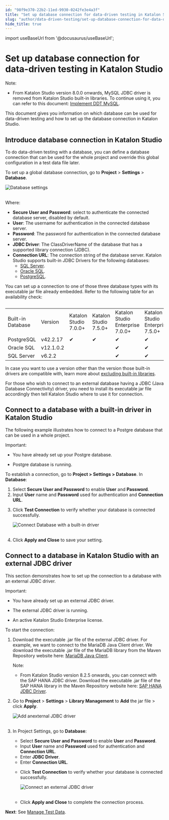 ```yaml
---
id: "98f9e370-22b2-11ed-9930-0242fe3e4a3f"
title: "Set up database connection for data-driven testing in Katalon Studio"
slug: "author/data-driven-testing/set-up-database-connection-for-data-driven-testing-in-katalon-studio"
hide_title: true
---
```

import useBaseUrl from '@docusaurus/useBaseUrl';


# <a id="id" class="anchor_top_offset"/><a id="ariaid-title1" class="anchor_top_offset"/>Set up database connection for data-driven testing in <span xmlns="http://www.w3.org/1999/xhtml" className="ph">Katalon Studio</span> 

<div xmlns="http://www.w3.org/1999/xhtml" className="note note note_note"><span className="note__title">Note:</span> 
  <ul className="ul"><li className="li">From <span className="ph">Katalon Studio</span> version 8.0.0 onwards, MySQL JDBC driver is removed from <span className="ph">Katalon Studio</span> built-in libraries. To continue using it, you can refer to this document: <a className="xref" href="/docs/author/data-driven-testing/implement-data-driven-testing-with-mysql">Implement DDT MySQL</a>.</li></ul>
</div>
<p xmlns="http://www.w3.org/1999/xhtml" className="p">This document gives you information on which database can be used for data-driven testing and how to set up the database connection in <span className="ph">Katalon Studio</span>.</p> 

## <a id="id_1" class="anchor_top_offset"/>Introduce database connection in <span xmlns="http://www.w3.org/1999/xhtml" className="ph">Katalon Studio</span> 

<p xmlns="http://www.w3.org/1999/xhtml" className="p">To do data-driven testing with a database, you can define a   database connection that can be used for the whole project and   override this global configuration in a test data file later.</p> 
<p xmlns="http://www.w3.org/1999/xhtml" className="p">To set up a global database connection, go to   <strong className="ph b">Project</strong> &gt; <strong className="ph b">Settings</strong> &gt;   <strong className="ph b">Database</strong>.</p> 
<p xmlns="http://www.w3.org/1999/xhtml" className="p">   <img className="image" src={useBaseUrl("https://github.com/katalon-studio/docs-images/raw/master/katalon-studio/docs/database-settings/KS-DATABASE-Database-settings.png")} alt="Database settings" /><br /><br /> </p> 
<p xmlns="http://www.w3.org/1999/xhtml" className="p">Where:</p> 
<ul xmlns="http://www.w3.org/1999/xhtml" className="ul"><li className="li">     <strong className="ph b">Secure User and Password</strong>: select to     authenticate the connected database server, disabled by     default.</li><li className="li">     <strong className="ph b">User</strong>: The username for authentication in the     connected database server.</li><li className="li">     <strong className="ph b">Password</strong>: The password for authentication in     the connected database server.</li><li className="li">     <strong className="ph b">JDBC Driver</strong>: The ClassDriverName of the     database that has a supported library connection (JDBC).</li><li className="li">     <strong className="ph b">Connection URL</strong>: The connection string of the     database server. Katalon Studio supports built-in JDBC Drivers for     the following databases:      <ul className="ul"><li className="li">         <a className="xref j-external-link" href="https://docs.microsoft.com/en-us/sql/connect/jdbc/connecting-to-sql-server-with-the-jdbc-driver?view=sql-server-ver15" target="_blank">SQL           Server</a>.</li><li className="li">         <a className="xref j-external-link" href="https://docs.oracle.com/database/121/JJDBC/urls.htm#JJDBC28268" target="_blank">Oracle           SQL</a>.</li><li className="li">         <a className="xref j-external-link" href="https://jdbc.postgresql.org/documentation/datasource/" target="_blank">PostgreSQL</a>.</li></ul>   </li></ul> 
<p xmlns="http://www.w3.org/1999/xhtml" className="p">You can set up a connection to one of those three database types   with its executable jar file already embedded. Refer to the   following table for an availability check:</p> 
<table xmlns="http://www.w3.org/1999/xhtml" className="table"><caption /><colgroup><col /><col /><col /><col /><col /><col /></colgroup><tbody className="tbody"><tr className><td className="entry">Built-in Database</td><td className="entry">Version</td><td className="entry"><span className="ph">Katalon Studio</span> 7.0.0+</td><td className="entry"><span className="ph">Katalon Studio</span> 7.5.0+</td><td className="entry">Katalon Studio Enterprise 7.0.0+</td><td className="entry">Katalon Studio Enterprise 7.5.0+</td></tr><tr className><td className="entry">PostgreSQL</td><td className="entry">v42.2.17</td><td className="entry">✔</td><td className="entry">✔</td><td className="entry">✔</td><td className="entry">✔</td></tr><tr className><td className="entry">Oracle SQL</td><td className="entry">v12.1.0.2</td><td className="entry" /><td className="entry" /><td className="entry">✔</td><td className="entry">✔</td></tr><tr className><td className="entry">SQL         Server</td><td className="entry">v6.2.2</td><td className="entry" /><td className="entry" /><td className="entry">✔</td><td className="entry">✔</td></tr></tbody></table> 
<p xmlns="http://www.w3.org/1999/xhtml" className="p">In case you want to use a version other than the version those   built-in drivers are compatible with, learn more about <a className="xref" href="/docs/author/manage-projects/project-settings/libraries-management-in-katalon-studio#task-4328">excluding     built-in libraries</a>.</p> 
<p xmlns="http://www.w3.org/1999/xhtml" className="p">For those who wish to connect to an external database having a   JDBC (Java Database Connectivity) driver, you need to install its executable jar file   accordingly then tell <span className="ph">Katalon Studio</span> where to use it for   connection.</p> 

## <a id="id_2" class="anchor_top_offset"/>Connect to a database with a built-in driver in <span xmlns="http://www.w3.org/1999/xhtml" className="ph">Katalon Studio</span> 

<p xmlns="http://www.w3.org/1999/xhtml" className="p">The following example illustrates how to connect to a Postgre   database that can be used in a whole project.</p> 
<div xmlns="http://www.w3.org/1999/xhtml" className="note important note_important"><span className="note__title">Important:</span> 
  <ul className="ul"><li className="li"><p className="p">You have already set up your Postgre database.</p></li><li className="li"><p className="p">Postgre database is running.</p></li></ul> </div>
<p xmlns="http://www.w3.org/1999/xhtml" className="p">To establish a connection, go to <strong className="ph b">Project &gt; Settings     &gt; Database</strong>. In <strong className="ph b">Database</strong>:</p> 
<ol xmlns="http://www.w3.org/1999/xhtml" className="ol"><li className="li">Select <strong className="ph b">Secure User and Password</strong> to enable     <strong className="ph b">User</strong> and <strong className="ph b">Password</strong>.</li><li className="li">Input <strong className="ph b">User</strong> name and <strong className="ph b">Password</strong>     used for authentication and <strong className="ph b">Connection URL</strong>.</li><li className="li">     <p className="p">Click <strong className="ph b">Test Connection</strong> to verify whether your       database is connected successfully.</p>     <p className="p">       <img className="image" src={useBaseUrl("https://github.com/katalon-studio/docs-images/raw/master/katalon-studio/docs/database-settings/KS-DATABASE-Connect-built-in-library.png")} alt="Connect Database with a built-in driver" /><br /><br />     </p>   </li><li className="li">     <p className="p">Click <strong className="ph b">Apply and Close</strong> to save your setting.</p>   </li></ol> 

## <a id="id_3" class="anchor_top_offset"/>Connect to a database in <span xmlns="http://www.w3.org/1999/xhtml" className="ph">Katalon Studio</span>  with an external JDBC driver

<p xmlns="http://www.w3.org/1999/xhtml" className="p">This section demonstrates how to set up the connection to a database with an external JDBC driver.</p> 
<div xmlns="http://www.w3.org/1999/xhtml" className="note important note_important"><span className="note__title">Important:</span> 
  <ul className="ul"><li className="li">
      <p className="p"> You have already set up an external JDBC driver.</p>
    </li><li className="li">
      <p className="p">The external JDBC driver is running.</p>
    </li><li className="li">
      <p className="p">An active Katalon Studio Enterprise license.</p>
    </li></ul>
</div>
<p xmlns="http://www.w3.org/1999/xhtml" className="p">To start the connection:</p> 
<ol xmlns="http://www.w3.org/1999/xhtml" className="ol"><li className="li">     <p className="p">Download the executable .jar file of the external JDBC driver. For example, we want to connect to the MariaDB Java Client driver. We download the executable .jar file of the MariaDB library from the Maven Repository website here: <a className="xref j-external-link" href="https://mvnrepository.com/artifact/org.mariadb.jdbc/mariadb-java-client" target="_blank">MariaDB Java Client</a>.</p>     <div className="note note note_note"><span className="note__title">Note:</span>  <ul className="ul"><li className="li">From <span className="ph">Katalon Studio</span> version 8.2.5 onwards, you can connect with the SAP HANA JDBC driver. Download the executable .jar file of the SAP HANA library in the Maven Repository website here: <a className="xref j-external-link" href="https://mvnrepository.com/artifact/com.sap.cloud.db.jdbc/ngdbc" target="_blank">SAP HANA JDBC Driver</a>.</li></ul> </div>   </li><li className="li">     <p className="p">Go to <strong className="ph b">Project</strong> &gt; <strong className="ph b">Settings</strong> &gt; <strong className="ph b">Library Management</strong> to <strong className="ph b">Add</strong> the jar file &gt; click <strong className="ph b">Apply</strong>.</p>     <p className="p"> <img className="image" src={useBaseUrl("https://github.com/katalon-studio/docs-images/raw/master/katalon-studio/docs/database-settings/KS-DATABASE-Connect-external-library.png")} alt="Add anexternal JDBC driver" /><br /><br />     </p>   </li><li className="li">     <p className="p">In Project Settings, go to <strong className="ph b">Database</strong>:</p>     <ul className="ul"><li className="li">Select <strong className="ph b">Secure User and Password</strong> to enable <strong className="ph b">User</strong> and <strong className="ph b">Password</strong>.</li><li className="li">Input <strong className="ph b">User</strong> name and <strong className="ph b">Password</strong> used for authentication and <strong className="ph b">Connection URL</strong>.</li><li className="li">Enter <strong className="ph b">JDBC Driver</strong>.</li><li className="li">Enter <strong className="ph b">Connection URL</strong>.</li><li className="li">         <p className="p">Click <strong className="ph b">Test Connection</strong> to verify whether your database is connected successfully.</p>         <p className="p"> <img className="image" src={useBaseUrl("https://github.com/katalon-studio/docs-images/raw/master/katalon-studio/docs/database-settings/database-mariadb-new.png")} width={600} alt="Connect an external JDBC driver" /><br /><br />         </p>       </li><li className="li">         <p className="p">Click <strong className="ph b">Apply and Close</strong> to complete the connection process.</p>       </li></ul>   </li></ol> 
<p xmlns="http://www.w3.org/1999/xhtml" className="p"> <strong className="ph b">Next</strong>: See <a className="xref" href="/docs/author/data-driven-testing/manage-test-data#id_4">Manage Test Data</a>.</p> 

